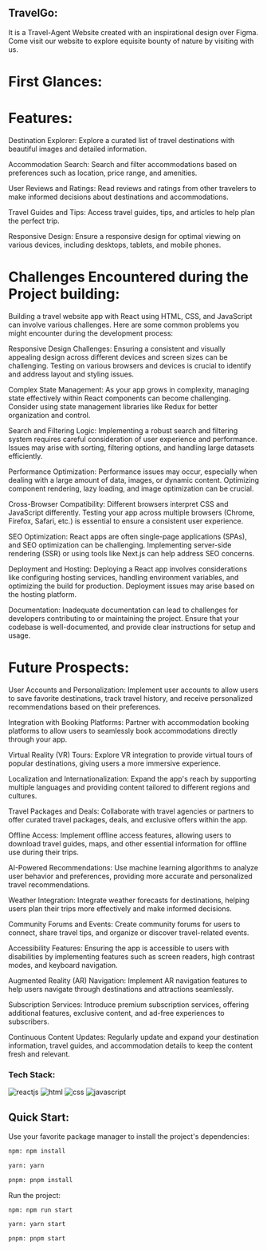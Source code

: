 

## TravelGo:
It is a Travel-Agent Website created with an inspirational design over Figma. Come visit our website to explore equisite bounty of nature by visiting with us.

# First Glances:

# Features:
Destination Explorer:
Explore a curated list of travel destinations with beautiful images and detailed information.

Accommodation Search:
Search and filter accommodations based on preferences such as location, price range, and amenities.

User Reviews and Ratings:
Read reviews and ratings from other travelers to make informed decisions about destinations and accommodations.

Travel Guides and Tips:
Access travel guides, tips, and articles to help plan the perfect trip.

Responsive Design:
Ensure a responsive design for optimal viewing on various devices, including desktops, tablets, and mobile phones.

# Challenges Encountered during the Project building:
Building a travel website app with React using HTML, CSS, and JavaScript can involve various challenges. Here are some common problems you might encounter during the development process:

Responsive Design Challenges:
Ensuring a consistent and visually appealing design across different devices and screen sizes can be challenging. Testing on various browsers and devices is crucial to identify and address layout and styling issues.

Complex State Management:
As your app grows in complexity, managing state effectively within React components can become challenging. Consider using state management libraries like Redux for better organization and control.

Search and Filtering Logic:
Implementing a robust search and filtering system requires careful consideration of user experience and performance. Issues may arise with sorting, filtering options, and handling large datasets efficiently.

Performance Optimization:
Performance issues may occur, especially when dealing with a large amount of data, images, or dynamic content. Optimizing component rendering, lazy loading, and image optimization can be crucial.

Cross-Browser Compatibility:
Different browsers interpret CSS and JavaScript differently. Testing your app across multiple browsers (Chrome, Firefox, Safari, etc.) is essential to ensure a consistent user experience.

SEO Optimization:
React apps are often single-page applications (SPAs), and SEO optimization can be challenging. Implementing server-side rendering (SSR) or using tools like Next.js can help address SEO concerns.

Deployment and Hosting:
Deploying a React app involves considerations like configuring hosting services, handling environment variables, and optimizing the build for production. Deployment issues may arise based on the hosting platform.

Documentation:
Inadequate documentation can lead to challenges for developers contributing to or maintaining the project. Ensure that your codebase is well-documented, and provide clear instructions for setup and usage.

# Future Prospects:
User Accounts and Personalization:
Implement user accounts to allow users to save favorite destinations, track travel history, and receive personalized recommendations based on their preferences.

Integration with Booking Platforms:
Partner with accommodation booking platforms to allow users to seamlessly book accommodations directly through your app.

Virtual Reality (VR) Tours:
Explore VR integration to provide virtual tours of popular destinations, giving users a more immersive experience.

Localization and Internationalization:
Expand the app's reach by supporting multiple languages and providing content tailored to different regions and cultures.

Travel Packages and Deals:
Collaborate with travel agencies or partners to offer curated travel packages, deals, and exclusive offers within the app.

Offline Access:
Implement offline access features, allowing users to download travel guides, maps, and other essential information for offline use during their trips.

AI-Powered Recommendations:
Use machine learning algorithms to analyze user behavior and preferences, providing more accurate and personalized travel recommendations.

Weather Integration:
Integrate weather forecasts for destinations, helping users plan their trips more effectively and make informed decisions.

Community Forums and Events:
Create community forums for users to connect, share travel tips, and organize or discover travel-related events.

Accessibility Features:
Ensuring the app is accessible to users with disabilities by implementing features such as screen readers, high contrast modes, and keyboard navigation.

Augmented Reality (AR) Navigation:
Implement AR navigation features to help users navigate through destinations and attractions seamlessly.

Subscription Services:
Introduce premium subscription services, offering additional features, exclusive content, and ad-free experiences to subscribers.

Continuous Content Updates:
Regularly update and expand your destination information, travel guides, and accommodation details to keep the content fresh and relevant.

### Tech Stack:
![reactjs](https://img.shields.io/badge/React-20232A?style=for-the-badge&logo=react&logoColor=61DAFB)
![html](https://img.shields.io/badge/HTML5-E34F26?style=for-the-badge&logo=html5&logoColor=white)
![css](https://img.shields.io/badge/CSS3-1572B6?style=for-the-badge&logo=css3&logoColor=white)
![javascript](https://img.shields.io/badge/JavaScript-323330?style=for-the-badge&logo=javascript&logoColor=F7DF1E)


## Quick Start:
Use your favorite package manager to install the project's dependencies:

```bash
npm: npm install

yarn: yarn

pnpm: pnpm install
```
Run the project:

```bash
npm: npm run start

yarn: yarn start

pnpm: pnpm start
```


